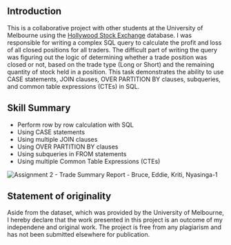 ## Introduction
This is a collaborative project with other students at the University of Melbourne using the [Hollywood Stock Exchange](https://www.hsx.com/) database. I was responsible for writing a complex SQL query to calculate the profit and loss of all closed positions for all traders. The difficult part of writing the query was figuring out the logic of determining whether a trade position was closed or not, based on the trade type (Long or Short) and the remaining quantity of stock held in a position. This task demonstrates the ability to use CASE statements, JOIN clauses, OVER PARTITION BY clauses, subqueries, and common table expressions (CTEs) in SQL. 

## Skill Summary
* Perform row by row calculation with SQL
* Using CASE statements
* Using multiple JOIN clauses
* Using OVER PARTITION BY clauses
* Using subqueries in FROM statements
* Using multiple Common Table Expressions (CTEs)

![Assignment 2 - Trade Summary Report - Bruce, Eddie, Kriti, Nyasinga-1](https://user-images.githubusercontent.com/94946621/205479896-e2e1a516-900d-4653-9774-759867fdff4c.png)


## Statement of originality 
Aside from the dataset, which was provided by the University of Melbourne, I hereby declare that the work presented in this project is an outcome of my independene and original work. The project is free from any plagiarism and has not been submitted elsewhere for publication.

